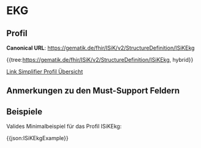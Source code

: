 # EKG

## Profil

**Canonical URL**: https://gematik.de/fhir/ISiK/v2/StructureDefinition/ISiKEkg

{{tree:https://gematik.de/fhir/ISiK/v2/StructureDefinition/ISiKEkg, hybrid}}

[Link Simplifier Profil Übersicht](https://gematik.de/fhir/ISiK/v2/StructureDefinition/ISiKEkg)

## Anmerkungen zu den Must-Support Feldern

## Beispiele

Valides Minimalbeispiel für das Profil ISiKEkg:

{{json:ISiKEkgExample}}